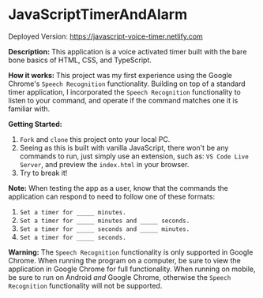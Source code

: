 # JavaScriptTimerAndAlarm
Deployed Version: https://javascript-voice-timer.netlify.com

<b>Description:</b> This application is a voice activated timer built with the bare bone basics of HTML, CSS, and TypeScript.

<b>How it works:</b> This project was my first experience using the Google Chrome's `Speech Recognition` functionality. Building on top of a standard timer application, I incorporated the `Speech Recognition` functionality to listen to your command, and operate if the command matches one it is familiar with.

<b>Getting Started:</b>

1) `Fork` and `clone` this project onto your local PC.
2) Seeing as this is built with vanilla JavaScript, there won't be any commands to run, just simply use an extension, such as: `VS Code Live Server`, and preview the `index.html` in your browser.
3) Try to break it! 

<b>Note:</b> When testing the app as a user, know that the commands the application can respond to need to follow one of these formats:

1) `Set a timer for _____ minutes.`
2) `Set a timer for _____ minutes and _____ seconds.`
3) `Set a timer for _____ seconds and _____ minutes.`
4) `Set a timer for _____ seconds.`

<b>Warning:</b> The `Speech Recognition` functionality is only supported in Google Chrome. When running the program on a computer, be sure to view the application in Google Chrome for full functionality. When running on mobile, be sure to run on Android <i>and</i> Google Chrome, otherwise the `Speech Recognition` functionality will not be supported.
